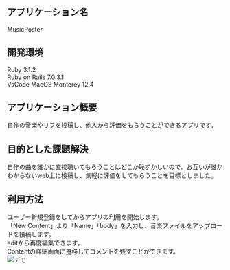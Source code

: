 ## アプリケーション名  
MusicPoster  

## 開発環境  
Ruby 3.1.2  
Ruby on Rails 7.0.3.1  
VsCode
MacOS Monterey 12.4

## アプリケーション概要  
自作の音楽やリフを投稿し、他人から評価をもらうことができるアプリです。

## 目的とした課題解決　　
自作の曲を誰かに直接聴いてもらうことはどこか恥ずかしいので、お互いが誰かわからないweb上に投稿し、気軽に評価をしてもらうことを目標としました。

## 利用方法　　
ユーザー新規登録をしてからアプリの利用を開始します。  
「New Content」より「Name」「body」を入力し、音楽ファイルをアップロードを投稿します。  
editから再度編集できます。  
Contentの詳細画面に遷移してコメントを残すことができます。  
![デモ](https://user-images.githubusercontent.com/107804020/185935121-3830577f-79c3-47e1-ac60-609ab05afaf3.gif)
